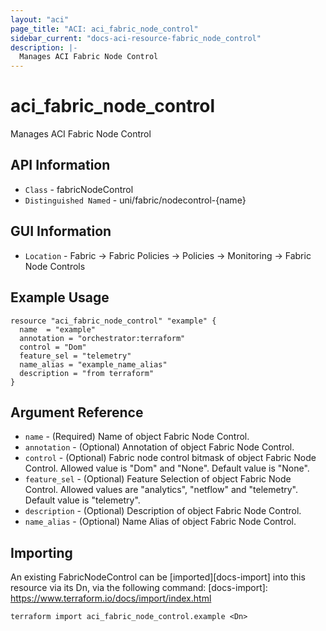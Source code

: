 ```yaml
---
layout: "aci"
page_title: "ACI: aci_fabric_node_control"
sidebar_current: "docs-aci-resource-fabric_node_control"
description: |-
  Manages ACI Fabric Node Control
---
```


# aci_fabric_node_control #
Manages ACI Fabric Node Control

## API Information ##
* `Class` - fabricNodeControl
* `Distinguished Named` - uni/fabric/nodecontrol-{name}

## GUI Information ##
* `Location` - Fabric -> Fabric Policies -> Policies -> Monitoring -> Fabric Node Controls

## Example Usage ##
```hcl
resource "aci_fabric_node_control" "example" {
  name  = "example"
  annotation = "orchestrator:terraform"
  control = "Dom"
  feature_sel = "telemetry"
  name_alias = "example_name_alias"
  description = "from terraform"
}
```

## Argument Reference ##
* `name` - (Required) Name of object Fabric Node Control.
* `annotation` - (Optional) Annotation of object Fabric Node Control.
* `control` - (Optional) Fabric node control bitmask of object Fabric Node Control. Allowed value is "Dom" and "None". Default value is "None".
* `feature_sel` - (Optional) Feature Selection of object Fabric Node Control. Allowed values are "analytics", "netflow" and "telemetry". Default value is "telemetry". 
* `description` - (Optional) Description of object Fabric Node Control.
* `name_alias` - (Optional) Name Alias of object Fabric Node Control.


## Importing ##
An existing FabricNodeControl can be [imported][docs-import] into this resource via its Dn, via the following command:
[docs-import]: https://www.terraform.io/docs/import/index.html


```
terraform import aci_fabric_node_control.example <Dn>
```